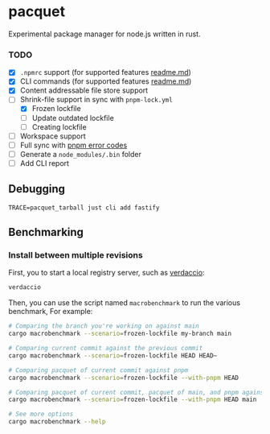 # pacquet

Experimental package manager for node.js written in rust.

### TODO

- [x] `.npmrc` support (for supported features [readme.md](./crates/npmrc/README.md))
- [x] CLI commands (for supported features [readme.md](./crates/cli/README.md))
- [x] Content addressable file store support
- [ ] Shrink-file support in sync with `pnpm-lock.yml`
  - [x] Frozen lockfile
  - [ ] Update outdated lockfile
  - [ ] Creating lockfile
- [ ] Workspace support
- [ ] Full sync with [pnpm error codes](https://pnpm.io/errors)
- [ ] Generate a `node_modules/.bin` folder
- [ ] Add CLI report

## Debugging

```shell
TRACE=pacquet_tarball just cli add fastify
```

## Benchmarking

### Install between multiple revisions

First, you to start a local registry server, such as [verdaccio](https://verdaccio.org/):

```sh
verdaccio
```

Then, you can use the script named `macrobenchmark` to run the various benchmark, For example:

```sh
# Comparing the branch you're working on against main
cargo macrobenchmark --scenario=frozen-lockfile my-branch main
```

```sh
# Comparing current commit against the previous commit
cargo macrobenchmark --scenario=frozen-lockfile HEAD HEAD~
```

```sh
# Comparing pacquet of current commit against pnpm
cargo macrobenchmark --scenario=frozen-lockfile --with-pnpm HEAD
```

```sh
# Comparing pacquet of current commit, pacquet of main, and pnpm against each other
cargo macrobenchmark --scenario=frozen-lockfile --with-pnpm HEAD main
```

```sh
# See more options
cargo macrobenchmark --help
```
